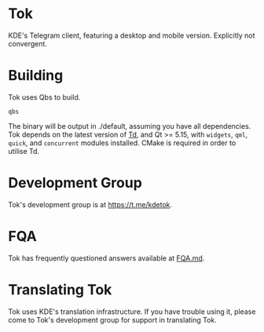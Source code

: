 # Tok

KDE's Telegram client, featuring a desktop and mobile version.
Explicitly not convergent.

# Building

Tok uses Qbs to build.

```
qbs
```

The binary will be output in ./default, assuming you have all dependencies.
Tok depends on the latest version of [Td](https://github.com/tdlib/td), and Qt >= 5.15, with `widgets`, `qml`, `quick`, and `concurrent` modules installed.
CMake is required in order to utilise Td.

# Development Group

Tok's development group is at https://t.me/kdetok.

# FQA

Tok has frequently questioned answers available at [FQA.md](FQA.md).

# Translating Tok

Tok uses KDE's translation infrastructure.
If you have trouble using it, please come to Tok's development group for support in translating Tok.
